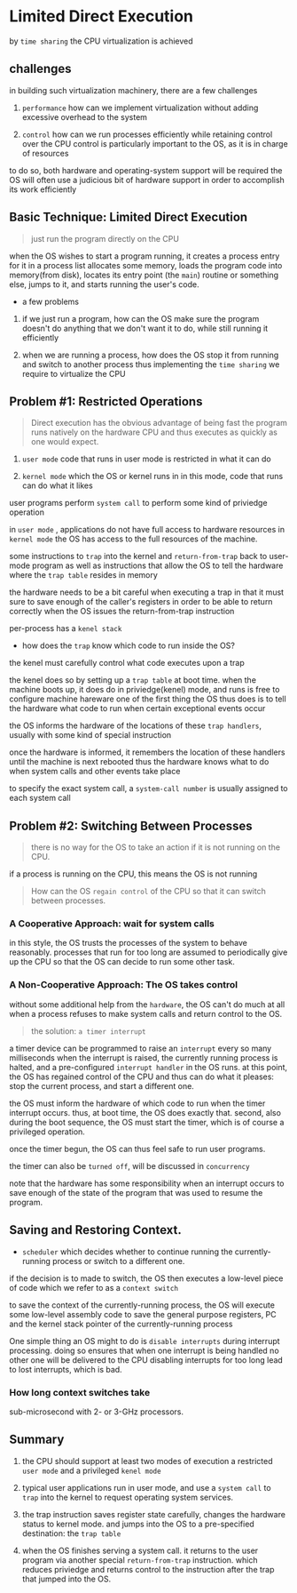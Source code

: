 # Limited Direct Execution

by `time sharing` the CPU virtualization is achieved

## challenges

in building such virtualization machinery, there are a few challenges

1. `performance`
   how can we implement virtualization without adding excessive overhead to the system

2. `control`
   how can we run processes efficiently while retaining control over the CPU
   control is particularly important to the OS, as it is in charge of resources

to do so, both hardware and operating-system support will be required
the OS will often use a judicious bit of hardware support in order to accomplish its work efficiently

## Basic Technique: Limited Direct Execution

> just run the program directly on the CPU

when the OS wishes to start a program running, it creates a process entry for it in a process list
allocates some memory, loads the program code into memory(from disk), locates its entry point (the `main`) routine
or something else, jumps to it, and starts running the user's code.

- a few problems

1. if we just run a program, how can the OS make sure the program doesn't do anything
   that we don't want it to do, while still running it efficiently

2. when we are running a process, how does the OS stop it from running and switch to another process
   thus implementing the `time sharing` we require to virtualize the CPU


## Problem #1: Restricted Operations

> Direct execution has the obvious advantage of being fast
> the program runs natively on the hardware CPU and thus executes as quickly as one would expect.

1. `user mode`
   code that runs in user mode is restricted in what it can do

2. `kernel mode`
   which the OS or kernel runs in
   in this mode, code that runs can do what it likes

user programs perform `system call` to perform some kind of priviedge operation

in `user mode` , applications do not have full access to hardware resources
in `kernel mode` the OS has access to the full resources of the machine.

some instructions to `trap` into the kernel
and `return-from-trap` back to user-mode program
as well as instructions that allow the OS to tell the hardware where the `trap table` resides in memory

the hardware needs to be a bit careful when executing a trap
in that it must sure to save enough of the caller's registers in order to be able to return correctly
when the OS issues the return-from-trap instruction

per-process has a `kenel stack`

- how does the `trap` know which code to run inside the OS?

the kenel must carefully control what code executes upon a trap


the kenel does so by setting up a `trap table` at boot time.
when the machine boots up, it does do in priviedge(kenel) mode, and runs is free to configure machine hareware
one of the first thing the OS thus does is to tell the hardware what code to run when certain exceptional events occur

the OS informs the hardware of the locations of these `trap handlers`,
usually with some kind of special instruction

once the hardware is informed, it remembers the location of these handlers until the machine is next rebooted
thus the hardware knows what to do when system calls and other events take place

to specify the exact system call, a `system-call number` is usually assigned to each system call

## Problem #2: Switching Between Processes

> there is no way for the OS to take an action if it is not running on the CPU.

if a process is running on the CPU, this means the OS is not running

> How can the OS `regain control` of the CPU so that it can switch between processes.

### A Cooperative Approach: wait for system calls

in this style, the OS trusts the processes of the system to behave reasonably.
processes that run for too long are assumed to periodically give up the CPU
so that the OS can decide to run some other task.

### A Non-Cooperative Approach: The OS takes control

without some additional help from the `hardware`, the OS can't do much at all
when a process refuses to make system calls and return control to the OS.

> the solution: `a timer interrupt`

a timer device can be programmed to raise an `interrupt` every so many milliseconds
when the interrupt is raised, the currently running process is halted,
and a pre-configured `interrupt handler` in the OS runs.
at this point, the OS has regained control of the CPU
and thus can do what it pleases: stop the current process, and start a different one.

the OS must inform the hardware of which code to run when the timer interrupt occurs.
thus, at boot time, the OS does exactly that.
second, also during the boot sequence, the OS must start the timer,
which is of course a privileged operation.

once the timer begun, the OS can thus feel safe to run user programs.

the timer can also be `turned off`, will be discussed in `concurrency`

note that the hardware has some responsibility when an interrupt occurs
to save enough of the state of the program that was used to resume the program.

## Saving and Restoring Context.

- `scheduler`
which decides whether to continue running the currently-running process
or switch to a different one.

if the decision is to made to switch, the OS then executes a low-level piece of code
which we refer to as a `context switch`

to save the context of the currently-running process,
the OS will execute some low-level assembly code to save the general purpose registers, PC
and the kernel stack pointer of the currently-running process

One simple thing an OS might to do is `disable interrupts` during interrupt processing.
doing so ensures that when one interrupt is being handled
no other one will be delivered to the CPU
disabling interrupts for too long lead to lost interrupts, which is bad.

### How long context switches take

sub-microsecond with 2- or 3-GHz processors.

## Summary

1. the CPU should support at least two modes of execution
   a restricted `user mode` and a privileged `kenel mode`

2. typical user applications run in user mode, and use a `system call` to `trap` into the kernel
   to request operating system services.

3. the trap instruction saves register state carefully, changes the hardware status to kernel mode.
   and jumps into the OS to a pre-specified destination: the `trap table`

4. when the OS finishes serving a system call.
   it returns to the user program via another special `return-from-trap` instruction.
   which reduces priviedge and returns control to the instruction after the trap that jumped into the OS.

